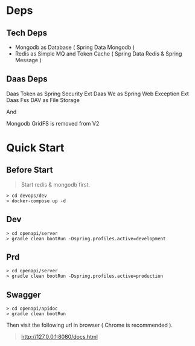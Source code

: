 # Deps

## Tech Deps

* Mongodb as Database ( Spring Data Mongodb )
* Redis as Simple MQ and Token Cache ( Spring Data Redis & Spring Message )

## Daas Deps

Daas Token as Spring Security Ext
Daas We as Spring Web Exception Ext
Daas Fss DAV as File Storage

And 

Mongodb GridFS is removed from V2


# Quick Start

## Before Start

> Start redis & mongodb first. 

```
> cd devops/dev
> docker-compose up -d
```

## Dev

```
> cd openapi/server
> gradle clean bootRun -Dspring.profiles.active=development 
```

## Prd

```
> cd openapi/server
> gradle clean bootRun -Dspring.profiles.active=production 
```

## Swagger

```
> cd openapi/apidoc
> gradle clean bootRun
```

Then visit the following url in browser ( Chrome is recommended ).

> http://127.0.0.1:8080/docs.html
